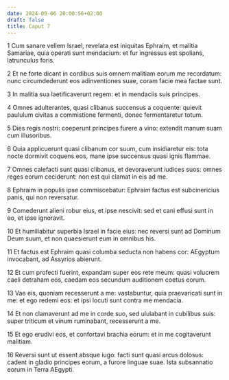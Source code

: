 ```yaml
---
date: 2024-09-06 20:00:56+02:00
draft: false
title: Caput 7
---
```





1 Cum sanare vellem Israel, revelata est iniquitas Ephraim, et malitia Samariae, quia operati sunt mendacium: et fur ingressus est spolians, latrunculus foris.

2 Et ne forte dicant in cordibus suis omnem malitiam eorum me recordatum: nunc circumdederunt eos adinventiones suae, coram facie mea factae sunt.

3 In malitia sua laetificaverunt regem: et in mendaciis suis principes.

4 Omnes adulterantes, quasi clibanus succensus a coquente: quievit paululum civitas a commistione fermenti, donec fermentaretur totum.

5 Dies regis nostri: coeperunt principes furere a vino: extendit manum suam cum illusoribus.

6 Quia applicuerunt quasi clibanum cor suum, cum insidiaretur eis: tota nocte dormivit coquens eos, mane ipse succensus quasi ignis flammae.

7 Omnes calefacti sunt quasi clibanus, et devoraverunt iudices suos: omnes reges eorum ceciderunt: non est qui clamat in eis ad me.

8 Ephraim in populis ipse commiscebatur: Ephraim factus est subcinericius panis, qui non reversatur.

9 Comederunt alieni robur eius, et ipse nescivit: sed et cani effusi sunt in eo, et ipse ignoravit.

10 Et humiliabitur superbia Israel in facie eius: nec reversi sunt ad Dominum Deum suum, et non quaesierunt eum in omnibus his.

11 Et factus est Ephraim quasi columba seducta non habens cor: AEgyptum invocabant, ad Assyrios abierunt.

12 Et cum profecti fuerint, expandam super eos rete meum: quasi volucrem caeli detraham eos, caedam eos secundum auditionem coetus eorum.

13 Vae eis, quoniam recesserunt a me: vastabuntur, quia praevaricati sunt in me: et ego redemi eos: et ipsi locuti sunt contra me mendacia.

14 Et non clamaverunt ad me in corde suo, sed ululabant in cubilibus suis: super triticum et vinum ruminabant, recesserunt a me.

15 Et ego erudivi eos, et confortavi brachia eorum: et in me cogitaverunt malitiam.

16 Reversi sunt ut essent absque iugo: facti sunt quasi arcus dolosus: cadent in gladio principes eorum, a furore linguae suae. Ista subsannatio eorum in Terra AEgypti.

